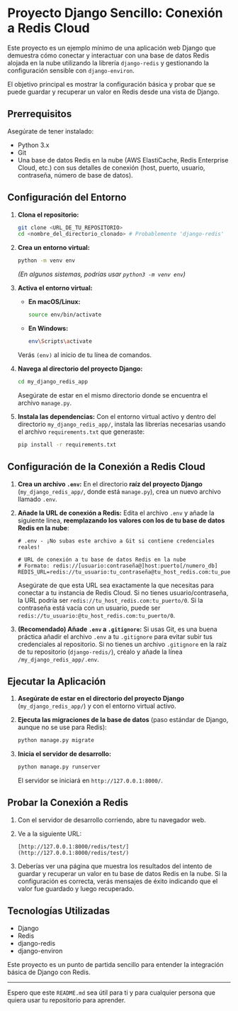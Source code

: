 # Proyecto Django Sencillo: Conexión a Redis Cloud

Este proyecto es un ejemplo mínimo de una aplicación web Django que demuestra cómo conectar y interactuar con una base de datos Redis alojada en la nube utilizando la librería `django-redis` y gestionando la configuración sensible con `django-environ`.

El objetivo principal es mostrar la configuración básica y probar que se puede guardar y recuperar un valor en Redis desde una vista de Django.

## Prerrequisitos

Asegúrate de tener instalado:

* Python 3.x
* Git
* Una base de datos Redis en la nube (AWS ElastiCache, Redis Enterprise Cloud, etc.) con sus detalles de conexión (host, puerto, usuario, contraseña, número de base de datos).

## Configuración del Entorno

1.  **Clona el repositorio:**
    ```bash
    git clone <URL_DE_TU_REPOSITORIO>
    cd <nombre_del_directorio_clonado> # Probablemente 'django-redis'
    ```

2.  **Crea un entorno virtual:**
    ```bash
    python -m venv env
    ```
    *(En algunos sistemas, podrías usar `python3 -m venv env`)*

3.  **Activa el entorno virtual:**
    * **En macOS/Linux:**
        ```bash
        source env/bin/activate
        ```
    * **En Windows:**
        ```bash
        env\Scripts\activate
        ```
    Verás `(env)` al inicio de tu línea de comandos.

4.  **Navega al directorio del proyecto Django:**
    ```bash
    cd my_django_redis_app
    ```
    Asegúrate de estar en el mismo directorio donde se encuentra el archivo `manage.py`.

5.  **Instala las dependencias:**
    Con el entorno virtual activo y dentro del directorio `my_django_redis_app/`, instala las librerías necesarias usando el archivo `requirements.txt` que generaste:
    ```bash
    pip install -r requirements.txt
    ```

## Configuración de la Conexión a Redis Cloud

1.  **Crea un archivo `.env`:**
    En el directorio **raíz del proyecto Django** (`my_django_redis_app/`, donde está `manage.py`), crea un nuevo archivo llamado `.env`.

2.  **Añade la URL de conexión a Redis:**
    Edita el archivo `.env` y añade la siguiente línea, **reemplazando los valores con los de tu base de datos Redis en la nube**:

    ```dotenv
    # .env - ¡No subas este archivo a Git si contiene credenciales reales!

    # URL de conexión a tu base de datos Redis en la nube
    # Formato: redis://[usuario:contraseña@]host:puerto[/numero_db]
    REDIS_URL=redis://tu_usuario:tu_contraseña@tu_host_redis.com:tu_puerto/0
    ```
    Asegúrate de que esta URL sea exactamente la que necesitas para conectar a tu instancia de Redis Cloud. Si no tienes usuario/contraseña, la URL podría ser `redis://tu_host_redis.com:tu_puerto/0`. Si la contraseña está vacía con un usuario, puede ser `redis://tu_usuario:@tu_host_redis.com:tu_puerto/0`.

3.  **(Recomendado) Añade `.env` a `.gitignore`:**
    Si usas Git, es una buena práctica añadir el archivo `.env` a tu `.gitignore` para evitar subir tus credenciales al repositorio. Si no tienes un archivo `.gitignore` en la raíz de tu repositorio (`django-redis/`), créalo y añade la línea `/my_django_redis_app/.env`.

## Ejecutar la Aplicación

1.  **Asegúrate de estar en el directorio del proyecto Django** (`my_django_redis_app/`) y con el entorno virtual activo.

2.  **Ejecuta las migraciones de la base de datos** (paso estándar de Django, aunque no se use para Redis):
    ```bash
    python manage.py migrate
    ```

3.  **Inicia el servidor de desarrollo:**
    ```bash
    python manage.py runserver
    ```
    El servidor se iniciará en `http://127.0.0.1:8000/`.

## Probar la Conexión a Redis

1.  Con el servidor de desarrollo corriendo, abre tu navegador web.
2.  Ve a la siguiente URL:
    ```
    [http://127.0.0.1:8000/redis/test/](http://127.0.0.1:8000/redis/test/)
    ```

3.  Deberías ver una página que muestra los resultados del intento de guardar y recuperar un valor en tu base de datos Redis en la nube. Si la configuración es correcta, verás mensajes de éxito indicando que el valor fue guardado y luego recuperado.

## Tecnologías Utilizadas

* Django
* Redis
* django-redis
* django-environ

Este proyecto es un punto de partida sencillo para entender la integración básica de Django con Redis.

---

Espero que este `README.md` sea útil para ti y para cualquier persona que quiera usar tu repositorio para aprender.
